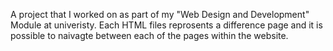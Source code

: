 A project that I worked on as part of my "Web Design and Development" Module at univeristy. Each HTML files reprosents a difference page and it is possible to naivagte between each of the pages within the website.
